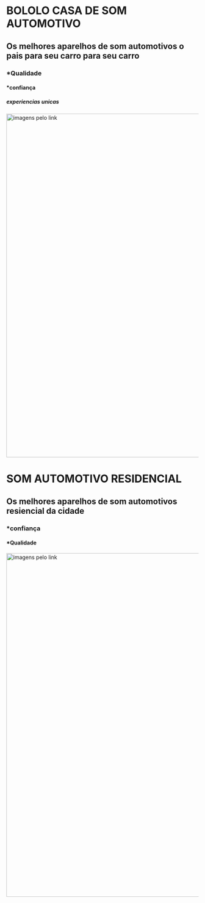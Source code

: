 <!DOCTYPE html>
<html lang="pt-br">
<head>
    <meta charset="UTF-8">
    <meta http-equiv="X-UA-Compatible" content="IE=edge">
    <meta name="viewport" content="width=device-width, initial-scale=1.0">
    <title>Matheus Augusto</title>
</head>
<body>
    <h1>BOLOLO CASA DE SOM AUTOMOTIVO</hi>
    <h2>Os melhores aparelhos de som automotivos o pais para seu carro para seu carro  </h2>
        <h3>*Qualidade</h3>
        <h4>*confiança</h4>
        <h5>experiencias unicas</h5>
    <img src="https://oestesom.vteximg.com.br/arquivos/ids/182302-1000-1000/D_NQ_NP_2X_946822-MLB44808860959_022021-F.jpg?v=637493351557470000"width="900" alt="imagens pelo link"
</body>
</html>

<!DOCTYPE html>
<html lang="pt-br">
<head>
    <meta charset="UTF-8">
    <meta http-equiv="X-UA-Compatible" content="IE=edge">
    <meta name="viewport" content="width=device-width, initial-scale=1.0">
    <title>Matheus Augusto</title>
</head>
<body>
    <h1>SOM AUTOMOTIVO RESIDENCIAL</hi>
    <h2>Os melhores aparelhos de som automotivos resiencial da cidade</h2>
        <h3>*confiança</h3>
        <h4>*Qualidade</h4>
    <img src="https://i.pinimg.com/736x/da/61/9d/da619d4024249fc96b35cdf85de04896.jpg"width="900" alt="imagens pelo link"
</body>
</html>
